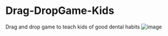 # Drag-DropGame-Kids
Drag and drop game to teach kids of good dental habits
![image](https://user-images.githubusercontent.com/68453981/134749500-ddecd11e-c7a1-404c-a1b5-e2989df60b00.png)
